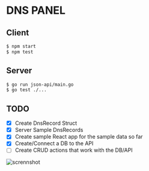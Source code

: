 # DNS PANEL

## Client

```bash
$ npm start
$ npm test
```

## Server

```bash
$ go run json-api/main.go
$ go test ./...
```

## TODO

- [x] Create DnsRecord Struct
- [x] Server Sample DnsRecords
- [x] Create sample React app for the sample data so far
- [x] Create/Connect a DB to the API
- [ ] Create CRUD actions that work with the DB/API

![scrennshot](http://i.imgur.com/X65oHg3l.png)
